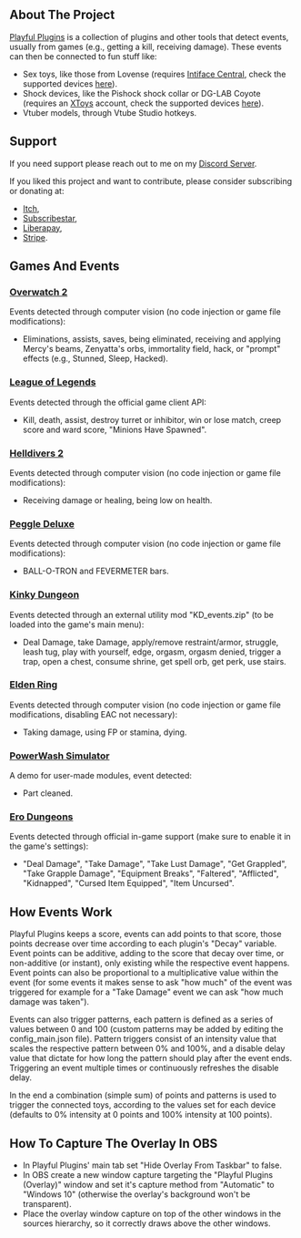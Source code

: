 ## About The Project

[Playful Plugins](https://furimanejo.itch.io/playful-plugins) is a collection of plugins and other tools that detect events, usually from games (e.g., getting a kill, receiving damage). These events can then be connected to fun stuff like:
* Sex toys, like those from Lovense (requires [Intiface Central](https://intiface.com/central/?ref=playfulplugins), check the supported devices [here](https://iostindex.com/?filter0ButtplugSupport=4?ref=playfulplugins)).
* Shock devices, like the Pishock shock collar or DG-LAB Coyote (requires an [XToys](https://xtoys.app/) account, check the supported devices [here](https://iostindex.com/?filter0Availability=Available,DIY&filter1Connection=Digital&filter2XToysSupport=1&filter3Features=OutputsEstim)).
* Vtuber models, through Vtube Studio hotkeys.
   
## Support
If you need support please reach out to me on my [Discord Server](https://discord.gg/HswJa4tDMf).

If you liked this project and want to contribute, please consider subscribing or donating at:
* [Itch](https://furimanejo.itch.io/playful-plugins),
* [Subscribestar](https://subscribestar.adult/furimanejo),
* [Liberapay](https://liberapay.com/Furimanejo/),
* [Stripe](https://donate.stripe.com/7sI3eZcExdGrc5WeUU).

## Games And Events
### [Overwatch 2](https://store.steampowered.com/app/2357570)
Events detected through computer vision (no code injection or game file modifications): 
* Eliminations, assists, saves, being eliminated, receiving and applying Mercy's beams, Zenyatta's orbs, immortality field, hack, or "prompt" effects (e.g., Stunned, Sleep, Hacked).

### [League of Legends](https://www.leagueoflegends.com/)
Events detected through the official game client API: 
* Kill, death, assist, destroy turret or inhibitor, win or lose match, creep score and ward score, "Minions Have Spawned".

### [Helldivers 2](https://store.steampowered.com/app/553850)
Events detected through computer vision (no code injection or game file modifications): 
* Receiving damage or healing, being low on health.

### [Peggle Deluxe](https://store.steampowered.com/app/3480)
Events detected through computer vision (no code injection or game file modifications): 
* BALL-O-TRON and FEVERMETER bars.

### [Kinky Dungeon](https://ada18980.itch.io/kinky-dungeon)
Events detected through an external utility mod "KD_events.zip" (to be loaded into the game's main menu): 
* Deal Damage, take Damage, apply/remove restraint/armor, struggle, leash tug, play with yourself, edge, orgasm, orgasm denied, trigger a trap, open a chest, consume shrine, get spell orb, get perk, use stairs.

### [Elden Ring](https://store.steampowered.com/app/1245620)
Events detected through computer vision (no code injection or game file modifications, disabling EAC not necessary): 
* Taking damage, using FP or stamina, dying.

### [PowerWash Simulator](https://store.steampowered.com/app/1290000)
A demo for user-made modules, event detected: 
* Part cleaned.

### [Ero Dungeons](https://erodungeons.itch.io/ero-dungeons)
Events detected through official in-game support (make sure to enable it in the game's settings): 
* "Deal Damage", "Take Damage", "Take Lust Damage", "Get Grappled", "Take Grapple Damage", "Equipment Breaks", "Faltered", "Afflicted", "Kidnapped", "Cursed Item Equipped", "Item Uncursed".

## How Events Work
Playful Plugins keeps a score, events can add points to that score, those points decrease over time according to each plugin's "Decay" variable. Event points can be additive, adding to the score that decay over time, or non-additive (or instant), only existing while the respective event happens. Event points can also be proportional to a multiplicative value within the event (for some events it makes sense to ask "how much" of the event was triggered for example for a "Take Damage" event we can ask "how much damage was taken").

Events can also trigger patterns, each pattern is defined as a series of values between 0 and 100 (custom patterns may be added by editing the config_main.json file). Pattern triggers consist of an intensity value that scales the respective pattern between 0% and 100%, and a disable delay value that dictate for how long the pattern should play after the event ends. Triggering an event multiple times or continuously refreshes the disable delay.

In the end a combination (simple sum) of points and patterns is used to trigger the connected toys, according to the values set for each device (defaults to 0% intensity at 0 points and 100% intensity at 100 points).

## How To Capture The Overlay In OBS
* In Playful Plugins' main tab set "Hide Overlay From Taskbar" to false.
* In OBS create a new window capture targeting the "Playful Plugins (Overlay)" window and set it's capture method from "Automatic" to "Windows 10" (otherwise the overlay's background won't be transparent). 
* Place the overlay window capture on top of the other windows in the sources hierarchy, so it correctly draws above the other windows.
